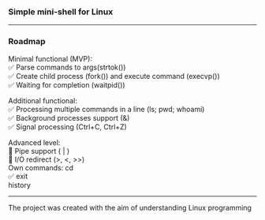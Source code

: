 ### Simple mini-shell for Linux
---
### Roadmap
Minimal functional (MVP):  
✅ Parse commands to args(strtok())  
✅ Create child process (fork()) and execute command (execvp())  
✅ Waiting for completion (waitpid())  

Additional functional:  
✅ Processing multiple commands in a line (ls; pwd; whoami)  
✅ Background processes support (&)  
✅ Signal processing (Ctrl+C, Ctrl+Z)

Advanced level:  
🔹 Pipe support ( | )  
🔹 I/O redirect (>, <, >>)  
Own commands:
    cd  
✅ exit  
    history  

---
The project was created with the aim of understanding Linux programming    

